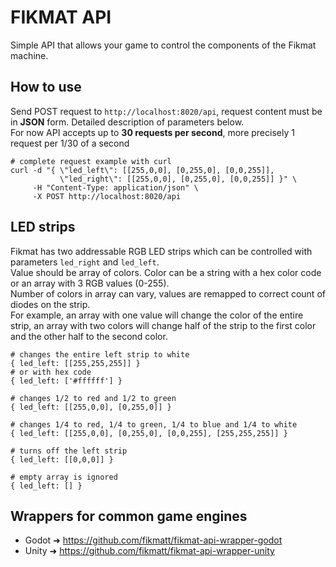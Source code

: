 # FIKMAT API

Simple API that allows your game to control the components of the Fikmat machine.  

## How to use

Send POST request to `http://localhost:8020/api`, request content must be in **JSON** form. Detailed description of parameters below.  
For now API accepts up to **30 requests per second**, more precisely 1 request per 1/30 of a second

```
# complete request example with curl
curl -d "{ \"led_left\": [[255,0,0], [0,255,0], [0,0,255]],
           \"led_right\": [[255,0,0], [0,255,0], [0,0,255]] }" \
     -H "Content-Type: application/json" \
     -X POST http://localhost:8020/api
```

## LED strips

Fikmat has two addressable RGB LED strips which can be controlled with parameters `led_right` and `led_left`.  
Value should be array of colors. Color can be a string with a hex color code or an array with 3 RGB values (0-255).  
Number of colors in array can vary, values are remapped to correct count of diodes on the strip.  
For example, an array with one value will change the color of the entire strip, an array with two colors will change half of the strip to the first color and the other half to the second color.  

```
# changes the entire left strip to white
{ led_left: [[255,255,255]] }
# or with hex code
{ led_left: ['#ffffff'] }

# changes 1/2 to red and 1/2 to green
{ led_left: [[255,0,0], [0,255,0]] }

# changes 1/4 to red, 1/4 to green, 1/4 to blue and 1/4 to white
{ led_left: [[255,0,0], [0,255,0], [0,0,255], [255,255,255]] }

# turns off the left strip
{ led_left: [[0,0,0]] }

# empty array is ignored
{ led_left: [] }
```

## Wrappers for common game engines

- Godot ➜ https://github.com/fikmatt/fikmat-api-wrapper-godot
- Unity ➜ https://github.com/fikmatt/fikmat-api-wrapper-unity
